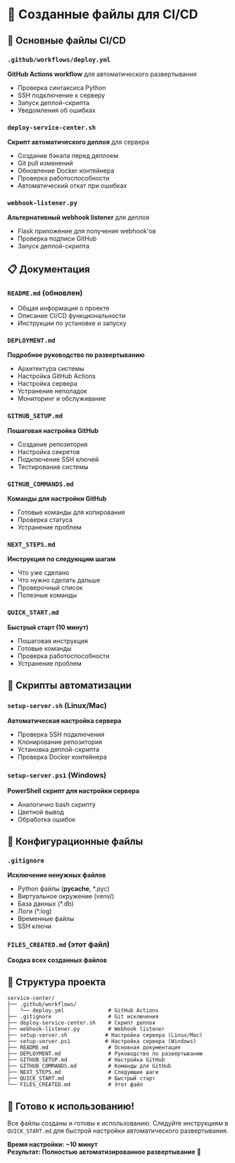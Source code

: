 # 📁 Созданные файлы для CI/CD

## 🎯 Основные файлы CI/CD

### `.github/workflows/deploy.yml`
**GitHub Actions workflow** для автоматического развертывания
- Проверка синтаксиса Python
- SSH подключение к серверу
- Запуск деплой-скрипта
- Уведомления об ошибках

### `deploy-service-center.sh`
**Скрипт автоматического деплоя** для сервера
- Создание бэкапа перед деплоем
- Git pull изменений
- Обновление Docker контейнера
- Проверка работоспособности
- Автоматический откат при ошибках

### `webhook-listener.py`
**Альтернативный webhook listener** для деплоя
- Flask приложение для получения webhook'ов
- Проверка подписи GitHub
- Запуск деплой-скрипта

## 📋 Документация

### `README.md` (обновлен)
- Общая информация о проекте
- Описание CI/CD функциональности
- Инструкции по установке и запуску

### `DEPLOYMENT.md`
**Подробное руководство по развертыванию**
- Архитектура системы
- Настройка GitHub Actions
- Настройка сервера
- Устранение неполадок
- Мониторинг и обслуживание

### `GITHUB_SETUP.md`
**Пошаговая настройка GitHub**
- Создание репозитория
- Настройка секретов
- Подключение SSH ключей
- Тестирование системы

### `GITHUB_COMMANDS.md`
**Команды для настройки GitHub**
- Готовые команды для копирования
- Проверка статуса
- Устранение проблем

### `NEXT_STEPS.md`
**Инструкция по следующим шагам**
- Что уже сделано
- Что нужно сделать дальше
- Проверочный список
- Полезные команды

### `QUICK_START.md`
**Быстрый старт (10 минут)**
- Пошаговая инструкция
- Готовые команды
- Проверка работоспособности
- Устранение проблем

## 🔧 Скрипты автоматизации

### `setup-server.sh` (Linux/Mac)
**Автоматическая настройка сервера**
- Проверка SSH подключения
- Клонирование репозитория
- Установка деплой-скрипта
- Проверка Docker контейнера

### `setup-server.ps1` (Windows)
**PowerShell скрипт для настройки сервера**
- Аналогично bash скрипту
- Цветной вывод
- Обработка ошибок

## 📄 Конфигурационные файлы

### `.gitignore`
**Исключение ненужных файлов**
- Python файлы (__pycache__, *.pyc)
- Виртуальное окружение (venv/)
- База данных (*.db)
- Логи (*.log)
- Временные файлы
- SSH ключи

### `FILES_CREATED.md` (этот файл)
**Сводка всех созданных файлов**

## 🎯 Структура проекта

```
service-center/
├── .github/workflows/
│   └── deploy.yml              # GitHub Actions
├── .gitignore                  # Git исключения
├── deploy-service-center.sh    # Скрипт деплоя
├── webhook-listener.py         # Webhook listener
├── setup-server.sh            # Настройка сервера (Linux/Mac)
├── setup-server.ps1           # Настройка сервера (Windows)
├── README.md                   # Основная документация
├── DEPLOYMENT.md               # Руководство по развертыванию
├── GITHUB_SETUP.md             # Настройка GitHub
├── GITHUB_COMMANDS.md          # Команды для GitHub
├── NEXT_STEPS.md               # Следующие шаги
├── QUICK_START.md              # Быстрый старт
└── FILES_CREATED.md            # Этот файл
```

## 🚀 Готово к использованию!

Все файлы созданы и готовы к использованию. Следуйте инструкциям в `QUICK_START.md` для быстрой настройки автоматического развертывания.

**Время настройки: ~10 минут**  
**Результат: Полностью автоматизированное развертывание** 🎉
